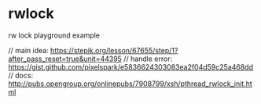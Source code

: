 # rwlock
rw lock playground example

// main idea: https://stepik.org/lesson/67655/step/1?after_pass_reset=true&unit=44395
// handle error: https://gist.github.com/pixelspark/e5836624303083ea2f04d59c25a468dd
// docs: http://pubs.opengroup.org/onlinepubs/7908799/xsh/pthread_rwlock_init.html
